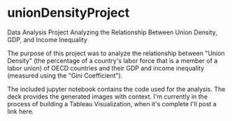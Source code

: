 # unionDensityProject
Data Analysis Project Analyzing the Relationship Between Union Density, GDP, and Income Inequality

The purpose of this project was to analyze the relationship between "Union Density" (the percentage of a country's labor force that is a member of a labor union) of OECD countries and their GDP and income inequality (measured using the "Gini Coefficient").

The included jupyter notebook contains the code used for the analysis. The deck provides the generated images with context. I'm currently in the process of building a Tableau Visualization, when it's complete I'll post a link here.




